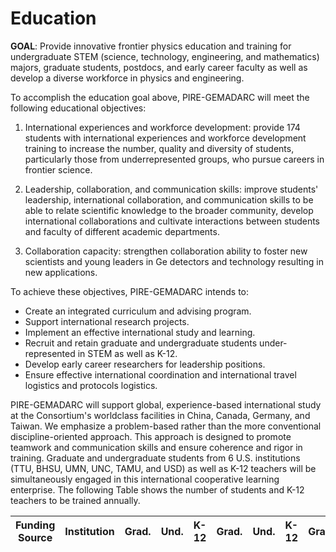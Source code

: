 ---
---
# Education
**GOAL**: Provide innovative frontier physics education and training
for undergraduate STEM (science, technology, engineering, and mathematics) majors, graduate students,
postdocs, and early career faculty as well as develop a diverse workforce in physics and engineering.

To accomplish the education goal above, PIRE-GEMADARC will meet the following
educational objectives: 
1. International experiences and workforce development: provide 174 students with international experiences and workforce development training to increase the number, quality and diversity of students, particularly those from underrepresented groups, who pursue careers in frontier science.

2. Leadership, collaboration, and communication skills: improve students' leadership, international
collaboration, and communication skills to be able to relate scientific knowledge to the broader
community, develop international collaborations and cultivate interactions between students and faculty
of different academic departments.

3. Collaboration capacity: strengthen collaboration ability to foster new scientists and young leaders in Ge detectors and technology resulting in new applications.

To achieve these objectives, PIRE-GEMADARC intends to:
* Create an integrated curriculum and advising program.
* Support international research projects.
* Implement an effective international study and learning.
* Recruit and retain graduate and undergraduate students under-represented in STEM as well as K-12.
* Develop early career researchers for leadership positions.
* Ensure effective international coordination and international travel logistics and protocols logistics.

PIRE-GEMADARC will support global, experience-based international study at the Consortium's worldclass
facilities in China, Canada, Germany, and Taiwan. We emphasize a problem-based rather than the
more conventional discipline-oriented approach. This approach is designed to promote teamwork and
communication skills and ensure coherence and rigor in training. Graduate and undergraduate students
from 6 U.S. institutions (TTU, BHSU, UMN, UNC, TAMU, and USD) as well as K-12 teachers will be
simultaneously engaged in this international cooperative learning enterprise. The following Table shows the number of
students and K-12 teachers to be trained annually.


 Funding Source|Institution|Grad.|Und.|K-12|Grad.|Und.|K-12|Grad.|Und.|K-12|Grad.|Und.|K-12|Grad.|Und.|K-12|**Total**
 --------------| ----------| ----|----|----|-----|----|----|-----|----|----|-----|----|----|-----|----|----|---------







